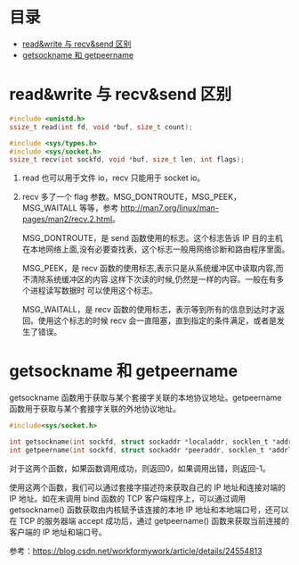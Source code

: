 # 目录

- [read&write 与 recv&send 区别](#read&write-与-recv&send-区别)
- [getsockname 和 getpeername](#getsockname-和-getpeername)

# read&write 与 recv&send 区别

```c
#include <unistd.h>
ssize_t read(int fd, void *buf, size_t count);

#include <sys/types.h>
#include <sys/socket.h>
ssize_t recv(int sockfd, void *buf, size_t len, int flags);
```

1. read 也可以用于文件 io，recv 只能用于 socket io。
2. recv 多了一个 flag 参数。MSG_DONTROUTE，MSG_PEEK，MSG_WAITALL 等等，参考 <http://man7.org/linux/man-pages/man2/recv.2.html>。

    MSG_DONTROUTE，是 send 函数使用的标志。这个标志告诉 IP 目的主机在本地网络上面,没有必要查找表，这个标志一般用网络诊断和路由程序里面。

    MSG_PEEK，是 recv 函数的使用标志,表示只是从系统缓冲区中读取内容,而不清除系统缓冲区的内容.这样下次读的时候,仍然是一样的内容。一般在有多个进程读写数据时
可以使用这个标志。

    MSG_WAITALL，是 recv 函数的使用标志，表示等到所有的信息到达时才返回。使用这个标志的时候 recv 会一直阻塞，直到指定的条件满足，或者是发生了错误。

# getsockname 和 getpeername

getsockname 函数用于获取与某个套接字关联的本地协议地址。getpeername 函数用于获取与某个套接字关联的外地协议地址。

```c
#include<sys/socket.h>

int getsockname(int sockfd, struct sockaddr *localaddr, socklen_t *addrlen);
int getpeername(int sockfd, struct sockaddr *peeraddr, socklen_t *addrlen);
```

对于这两个函数，如果函数调用成功，则返回0，如果调用出错，则返回-1。

使用这两个函数，我们可以通过套接字描述符来获取自己的 IP 地址和连接对端的 IP 地址。如在未调用 bind 函数的 TCP 客户端程序上，可以通过调用getsockname() 函数获取由内核赋予该连接的本地 IP 地址和本地端口号，还可以在 TCP 的服务器端 accept 成功后，通过 getpeername() 函数来获取当前连接的客户端的 IP 地址和端口号。

参考：<https://blog.csdn.net/workformywork/article/details/24554813>

# 
